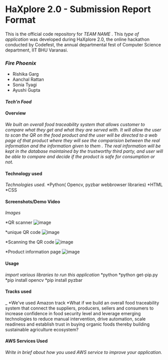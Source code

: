 # HaXplore 2.0 - Submission Report Format

This is the official code repository for _TEAM NAME_ . This _type of application_ was developed during HaXplore 2.0, 
the online hackathon conducted by Codefest, the annual departmental fest of Computer Science department, IIT BHU Varanasi.

### _Fire Phoenix_

* Rishika Garg
* Aanchal Rattan
* Sonia Tyagi
* Ayushi Gupta

#### _Tech'n Food_


#### Overview

_We built an overall food traceability system that allows customer to compare what they get and what they are served with. It will allow the user to scan the QR on the food product and the user will be directed to a web page of that product where they will see the comparision between the real information and the information given to them . The real information will be kept in the database maintained by the trustworthy third party, and user will be able to compare and decide if the product is safe for consumption or not._

#### Technology used

_Technologies used._
*Python( Opencv, pyzbar webbrowser libraries)
*HTML
*CSS

#### Screenshots/Demo Video

_Images_

*QR scanner
![image](https://user-images.githubusercontent.com/62802231/112743897-f90c0100-8fb8-11eb-9263-c50d3635e563.png)

*unique QR code
![image](https://user-images.githubusercontent.com/62802231/112743907-1b9e1a00-8fb9-11eb-8e76-23b90db757b5.png)

*Scanning the QR code
![image](https://user-images.githubusercontent.com/62802231/112743927-48523180-8fb9-11eb-8f31-cbaef5226ded.png)

*Product information page
![image](https://user-images.githubusercontent.com/62802231/112743942-6324a600-8fb9-11eb-9895-18103b76df0d.png)






#### Usage

_import various libraries to run this application_
*python
*python get-pip.py
*pip install opencv
*pip install pyzbar


#### Tracks used
_
*We've used Amazon track
*What if we build an overall food traceability system that connect the suppliers, producers, sellers and consumers to increase confidence in food security level and leverage emerging technologies to reduce manual intervention, drive automation, scale readiness and establish trust in buying organic foods thereby building sustainable agriculture ecosystem?


#### AWS Services Used

_Write in brief about how you used AWS service to improve your application._




